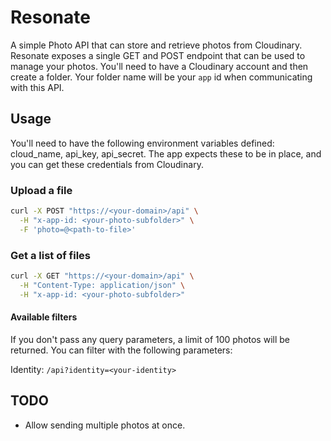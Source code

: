 # Resonate

A simple Photo API that can store and retrieve photos from Cloudinary. Resonate exposes a single GET and POST endpoint that can be used to manage your photos. You'll need to have a Cloudinary account and then create a folder. Your folder name will be your `app` id when communicating with this API.  

## Usage

You'll need to have the following environment variables defined:
cloud_name, api_key, api_secret. The app expects these to be in place, and you can get these credentials from Cloudinary.

### Upload a file

```sh
curl -X POST "https://<your-domain>/api" \
  -H "x-app-id: <your-photo-subfolder>" \
  -F 'photo=@<path-to-file>' 
```

### Get a list of files

```sh
curl -X GET "https://<your-domain>/api" \
  -H "Content-Type: application/json" \
  -H "x-app-id: <your-photo-subfolder>"
```

#### Available filters

If you don't pass any query parameters, a limit of 100 photos will be returned. You can filter with the following parameters:

Identity: `/api?identity=<your-identity>`

## TODO

- Allow sending multiple photos at once.
